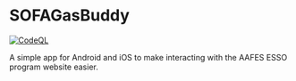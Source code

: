 # SOFAGasBuddy

[![CodeQL](https://github.com/SOFAGasBuddy/SOFAGasBuddy/actions/workflows/github-code-scanning/codeql/badge.svg?branch=main)](https://github.com/SOFAGasBuddy/SOFAGasBuddy/actions/workflows/github-code-scanning/codeql)

A simple app for Android and iOS to make interacting with the AAFES ESSO program website easier.

